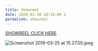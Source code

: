 ```yaml
---
title: Showreel
date: 2020-01-10 18:34:00 Z
permalink: showreel
---
```


[SHOWREEL CLICK HERE](https://vimeo.com/316819254)

![Screenshot 2019-03-25 at 15.27.05.jpeg](/uploads/Screenshot%202019-03-25%20at%2015.27.05.jpeg)